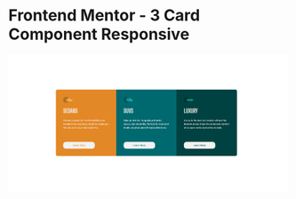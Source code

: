 # Frontend Mentor - 3 Card Component Responsive

![Design preview for the  3 Card Component Responsive coding challenge](./images/preview.png)


